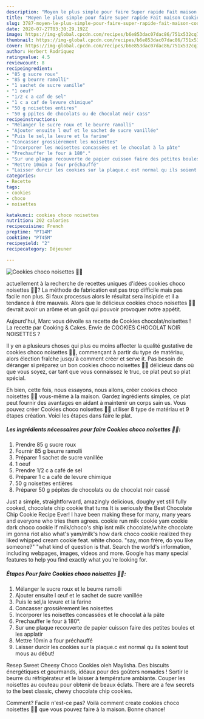 ```yaml
---
description: "Moyen le plus simple pour faire Super rapide Fait maison Cookies choco noisettes 🍪🍫"
title: "Moyen le plus simple pour faire Super rapide Fait maison Cookies choco noisettes 🍪🍫"
slug: 3787-moyen-le-plus-simple-pour-faire-super-rapide-fait-maison-cookies-choco-noisettes
date: 2020-07-27T03:30:29.192Z
image: https://img-global.cpcdn.com/recipes/b6e853dac07dac86/751x532cq70/cookies-choco-noisettes-🍪🍫-photo-principale-de-la-recette.jpg
thumbnail: https://img-global.cpcdn.com/recipes/b6e853dac07dac86/751x532cq70/cookies-choco-noisettes-🍪🍫-photo-principale-de-la-recette.jpg
cover: https://img-global.cpcdn.com/recipes/b6e853dac07dac86/751x532cq70/cookies-choco-noisettes-🍪🍫-photo-principale-de-la-recette.jpg
author: Herbert Rodriquez
ratingvalue: 4.5
reviewcount: 8
recipeingredient:
- "85 g sucre roux"
- "85 g beurre ramolli"
- "1 sachet de sucre vanille"
- "1 oeuf"
- "1/2 c a caf de sel"
- "1 c a caf de levure chimique"
- "50 g noisettes entires"
- "50 g ppites de chocolats ou de chocolat noir cass"
recipeinstructions:
- "Mélanger le sucre roux et le beurre ramolli"
- "Ajouter ensuite l œuf et le sachet de sucre vanillée"
- "Puis le sel,la levure et la farine"
- "Concasser grossièrement les noisettes"
- "Incorporer les noisettes concassées et le chocolat à la pâte"
- "Prechauffer le four à 180°."
- "Sur une plaque recouverte de papier cuisson faire des petites boules et les applatir"
- "Mettre 10min a four préchauffé"
- "Laisser durcir les cookies sur la plaque.c est normal qu ils soient tout mous au début!"
categories:
- Recette
tags:
- cookies
- choco
- noisettes

katakunci: cookies choco noisettes 
nutrition: 202 calories
recipecuisine: French
preptime: "PT14M"
cooktime: "PT45M"
recipeyield: "2"
recipecategory: Déjeuner

---
```



![Cookies choco noisettes 🍪🍫](https://img-global.cpcdn.com/recipes/b6e853dac07dac86/751x532cq70/cookies-choco-noisettes-🍪🍫-photo-principale-de-la-recette.jpg)

actuellement à la recherche de recettes uniques d'idées cookies choco noisettes 🍪🍫? La méthode de fabrication est pas trop difficile mais pas facile non plus. Si faux processus alors le résultat sera insipide et il a tendance à être mauvais. Alors que le délicieux cookies choco noisettes 🍪🍫 devrait avoir un arôme et un goût qui pouvoir provoquer notre appétit.

Aujourd&#39;hui, Marc vous dévoile sa recette de Cookies chocolat/noisettes ! La recette par Cooking &amp; Cakes. Envie de COOKIES CHOCOLAT NOIR NOISETTES ?

Il y en a plusieurs choses qui plus ou moins affecter la qualité gustative de cookies choco noisettes 🍪🍫, commençant à partir du type de matériau, alors élection fraîche jusqu'à comment créer et serve it. Pas besoin de déranger si préparez un bon cookies choco noisettes 🍪🍫 délicieux dans où que vous soyez, car tant que vous connaissez le truc, ce plat peut so plat spécial.


Eh bien, cette fois, nous essayons, nous allons, créer cookies choco noisettes 🍪🍫 vous-même à la maison. Gardez ingrédients simples, ce plat peut fournir des avantages en aidant à maintenir un corps sain us. Vous pouvez créer Cookies choco noisettes 🍪🍫 utiliser 8 type de matériau et 9 étapes création. Voici les étapes dans faire le plat.

<!--inarticleads1-->

##### Les ingrédients nécessaires pour faire Cookies choco noisettes 🍪🍫:

1. Prendre 85 g sucre roux
1. Fournir 85 g beurre ramolli
1. Préparer 1 sachet de sucre vanillée
1.  1 oeuf
1. Prendre 1/2 c a café de sel
1. Préparer 1 c a café de levure chimique
1.  50 g noisettes entières
1. Préparer 50 g pépites de chocolats ou de chocolat noir cassé


Just a simple, straightforward, amazingly delicious, doughy yet still fully cooked, chocolate chip cookie that turns It is seriously the Best Chocolate Chip Cookie Recipe Ever! I have been making these for many, many years and everyone who tries them agrees. cookie run milk cookie yam cookie dark choco cookie if milk/choco&#39;s ship isnt milk chocolate/white chocolate im gonna riot also what&#39;s yam/milk&#39;s how dark choco cookie realized they liked whipped cream cookie feat. white choco. &#34;say, mon frère, do you like someone?&#34; &#34;what kind of question is that. Search the world&#39;s information, including webpages, images, videos and more. Google has many special features to help you find exactly what you&#39;re looking for. 

<!--inarticleads2-->

##### Étapes Pour faire Cookies choco noisettes 🍪🍫:

1. Mélanger le sucre roux et le beurre ramolli
1. Ajouter ensuite l œuf et le sachet de sucre vanillée
1. Puis le sel,la levure et la farine
1. Concasser grossièrement les noisettes
1. Incorporer les noisettes concassées et le chocolat à la pâte
1. Prechauffer le four à 180°.
1. Sur une plaque recouverte de papier cuisson faire des petites boules et les applatir
1. Mettre 10min a four préchauffé
1. Laisser durcir les cookies sur la plaque.c est normal qu ils soient tout mous au début!


Resep Sweet Cheesy Choco Cookies oleh Maylisha. Des biscuits énergétiques et gourmands, idéaux pour des goûters nomades ! Sortir le beurre du réfrigérateur et le laisser à température ambiante. Couper les noisettes au couteau pour obtenir de beaux éclats. There are a few secrets to the best classic, chewy chocolate chip cookies. 


Comment? Facile n'est-ce pas? Voilà comment create cookies choco noisettes 🍪🍫 que vous pouvez faire à la maison. Bonne chance!

